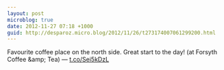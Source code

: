```yaml
---
layout: post
microblog: true
date: 2012-11-27 07:18 +1000
guid: http://desparoz.micro.blog/2012/11/26/t273174007061299200.html
---
```

Favourite coffee place on the north side. Great start to the day! (at Forsyth Coffee &amp;amp; Tea) — [t.co/Sei5kDzL](http://t.co/Sei5kDzL)
